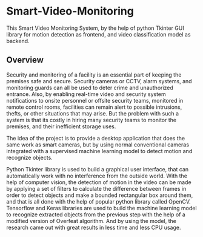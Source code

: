 # Smart-Video-Monitoring
This Smart Video Monitoring System, by the help of python Tkinter GUI library for motion detection as frontend, and video classification model as backend.

## Overview
Security and monitoring of a facility is an essential part of keeping the premises safe and secure. Security cameras or CCTV, alarm systems, and monitoring guards can all be used to deter crime and unauthorized entrance. Also, by enabling real-time video and security system notifications to onsite personnel or offsite security teams, monitored in remote control rooms, facilities can remain alert to possible intrusions, thefts, or other situations that may arise. But the problem with such a system is that its costly in hiring many security teams to monitor the premises, and their inefficient storage uses. 

The idea of the project is to provide a desktop application that does the same work as smart cameras, but by using normal conventional cameras integrated with a supervised machine learning model to detect motion and recognize objects.

Python Tkinter library is used to build a graphical user interface, that can automatically work with no interference from the outside world. With the help of computer vision, the detection of motion in the video can be made by applying a set of filters to calculate the difference between frames in order to detect objects and make a bounded rectangular box around them, and that is all done with the help of popular python library called OpenCV. Tensorflow and Keras libraries are used to build the machine learning model to recognize extracted objects from the previous step with the help of a modified version of Overfeat algorithm. And by using the model, the research came out with great results in less time and less CPU usage.
